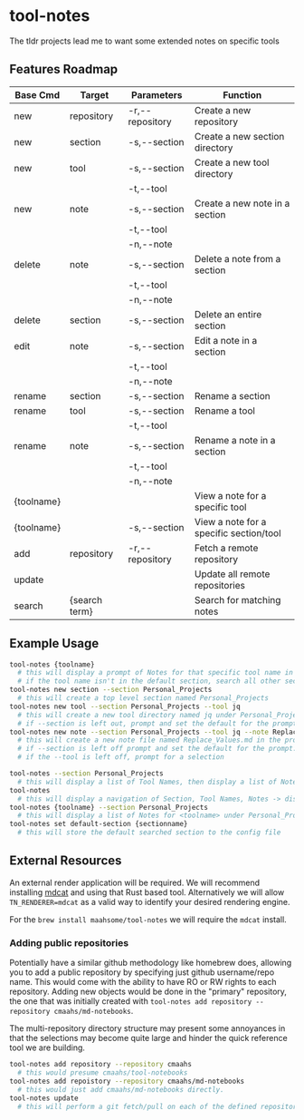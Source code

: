 # tool-notes

The tldr projects lead me to want some extended notes on specific tools

## Features Roadmap

| Base Cmd   | Target        | Parameters      | Function                                |
| ---------- | ------------- | --------------- | --------------------------------------- |
| new        | repository    | -r,--repository | Create a new repository                 |
| new        | section       | -s,--section    | Create a new section directory          |
| new        | tool          | -s,--section    | Create a new tool directory             |
|            |               | -t,--tool       |                                         |
| new        | note          | -s,--section    | Create a new note in a section          |
|            |               | -t,--tool       |                                         |
|            |               | -n,--note       |                                         |
| delete     | note          | -s,--section    | Delete a note from a section            |
|            |               | -t,--tool       |                                         |
|            |               | -n,--note       |                                         |
| delete     | section       | -s,--section    | Delete an entire section                |
| edit       | note          | -s,--section    | Edit a note in a section                |
|            |               | -t,--tool       |                                         |
|            |               | -n,--note       |                                         |
| rename     | section       | -s,--section    | Rename a section                        |
| rename     | tool          | -s,--section    | Rename a tool                           |
|            |               | -t,--tool       |                                         |
| rename     | note          | -s,--section    | Rename a note in a section              |
|            |               | -t,--tool       |                                         |
|            |               | -n,--note       |                                         |
| {toolname} |               |                 | View a note for a specific tool         |
| {toolname} |               | -s,--section    | View a note for a specific section/tool |
| add        | repository    | -r,--repository | Fetch a remote repository               |
| update     |               |                 | Update all remote repositories          |
| search     | {search term} |                 | Search for matching notes               |

## Example Usage

```bash
tool-notes {toolname}
  # this will display a prompt of Notes for that specific tool name in the default section
  # if the tool name isn't in the default section, search all other sections
tool-notes new section --section Personal_Projects
  # this will create a top level section named Personal_Projects
tool-notes new tool --section Personal_Projects --tool jq
  # this will create a new tool directory named jq under Personal_Projects
  # if --section is left out, prompt and set the default for the prompt
tool-notes new note --section Personal_Projects --tool jq --note Replace_Values.md
  # this will create a new note file named Replace_Values.md in the proper section/tool
  # if --section is left off prompt and set the default for the prompt.
  # if the --tool is left off, prompt for a selection

tool-notes --section Personal_Projects
  # this will display a list of Tool Names, then display a list of Notes
tool-notes
  # this will display a navigation of Section, Tool Names, Notes -> display
tool-notes {toolname} --section Personal_Projects
  # this will display a list of Notes for <toolname> under Personal_Projects
tool-notes set default-section {sectionname}
  # this will store the default searched section to the config file
```

## External Resources

An external render application will be required.  We will recommend installing
[mdcat](https://github.com/lunaryorn/mdcat) and using that Rust based tool.
Alternatively we will allow `TN_RENDERER=mdcat` as a valid way to identify your
desired rendering engine.

For the `brew install maahsome/tool-notes` we will require the `mdcat` install.

### Adding public repositories

Potentially have a similar github methodology like homebrew does, allowing you
to add a public repository by specifying just github username/repo name.  This
would come with the ability to have RO or RW rights to each repository.  Adding
new objects would be done in the "primary" repository, the one that was initially
created with `tool-notes add repository --repository cmaahs/md-notebooks`.

The multi-repository directory structure may present some annoyances in that the
selections may become quite large and hinder the quick reference tool we are
building.

```bash
tool-notes add repository --repository cmaahs
  # this would presume cmaahs/tool-notebooks
tool-notes add repoistory --repository cmaahs/md-notebooks
  # this would just add cmaahs/md-notebooks directly.
tool-notes update
  # this will perform a git fetch/pull on each of the defined repositories
```
